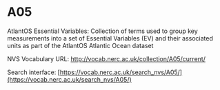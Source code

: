 # A05
AtlantOS Essential Variables: Collection of terms used to group key measurements into a set of Essential Variables (EV) and their associated units as part of the AtlantOS Atlantic Ocean dataset

NVS Vocabulary URL: http://vocab.nerc.ac.uk/collection/A05/current/

Search interface: [https://vocab.nerc.ac.uk/search_nvs/A05/](https://vocab.nerc.ac.uk/search_nvs/A05/)
